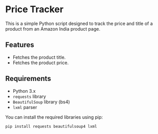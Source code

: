 # Price Tracker

This is a simple Python script designed to track the price and title of a product from an Amazon India product page.

## Features

* Fetches the product title.
* Fetches the product price.

## Requirements

* Python 3.x
* `requests` library
* `BeautifulSoup` library (bs4)
* `lxml` parser

You can install the required libraries using pip:

```bash
pip install requests beautifulsoup4 lxml
